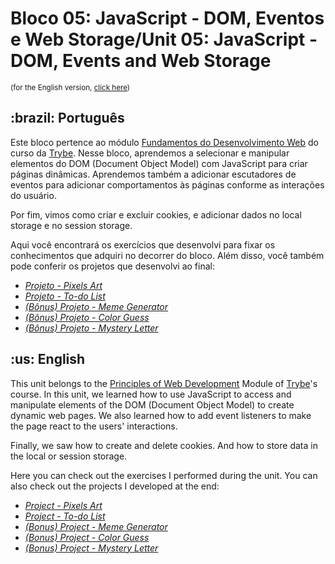 # Bloco 05: JavaScript - DOM, Eventos e Web Storage/Unit 05: JavaScript - DOM, Events and Web Storage
<small>(for the English version, <a href="#en">click here</a>)</small>
<h2>:brazil: Português</h2>
<p>Este bloco pertence ao módulo <a href="https://github.com/raphaelalmeidamartins/trybe_exercicios/tree/main/1_fundamentos-do-desv-web" rel="prev">Fundamentos do Desenvolvimento Web</a> do curso da <a href="https://www.betrybe.com/">Trybe</a>. Nesse bloco, aprendemos a selecionar e manipular elementos do DOM (Document Object Model) com JavaScript para criar páginas dinâmicas. Aprendemos também a adicionar escutadores de eventos para adicionar comportamentos às páginas conforme as interações do usuário.</p>
<p>Por fim, vimos como criar e excluir cookies, e adicionar dados no local storage e no session storage.</p>
<p>Aqui você encontrará os exercícios que desenvolvi para fixar os conhecimentos que adquiri no decorrer do bloco. Além disso, você também pode conferir os projetos que desenvolvi ao final:</p>

- _[Projeto - Pixels Art](https://github.com/raphaelalmeidamartins/project-pixels-art)_
- _[Projeto - To-do List](https://github.com/raphaelalmeidamartins/project-to-do-list)_
- _[(Bônus) Projeto - Meme Generator](https://github.com/raphaelalmeidamartins/project-meme-generator)_
- _[(Bônus) Projeto - Color Guess](https://github.com/raphaelalmeidamartins/project-color-guess)_
- _[(Bônus) Projeto - Mystery Letter](https://github.com/raphaelalmeidamartins/project-mystery-letter)_

<h2 id="en">:us: English</h2>
<p>This unit belongs to the <a href="https://github.com/raphaelalmeidamartins/trybe_exercicios/tree/main/1_fundamentos-do-desv-web">Principles of Web Development</a> Module of <a href="https://www.betrybe.com/">Trybe</a>'s course. In this unit, we learned how to use JavaScript to access and manipulate elements of the DOM (Document Object Model) to create dynamic web pages. We also learned how to add event listeners to make the page react to the users' interactions.</p>
<p>Finally, we saw how to create and delete cookies. And how to store data in the local or session storage.</p>
<p>Here you can check out the exercises I performed during the unit. You can also check out the projects I developed at the end:</p>

- _[Project - Pixels Art](https://github.com/raphaelalmeidamartins/project-pixels-art)_
- _[Project - To-do List](https://github.com/raphaelalmeidamartins/project-to-do-list)_
- _[(Bonus) Project - Meme Generator](https://github.com/raphaelalmeidamartins/project-meme-generator)_
- _[(Bonus) Project - Color Guess](https://github.com/raphaelalmeidamartins/project-color-guess)_
- _[(Bonus) Project - Mystery Letter](https://github.com/raphaelalmeidamartins/project-mystery-letter)_
